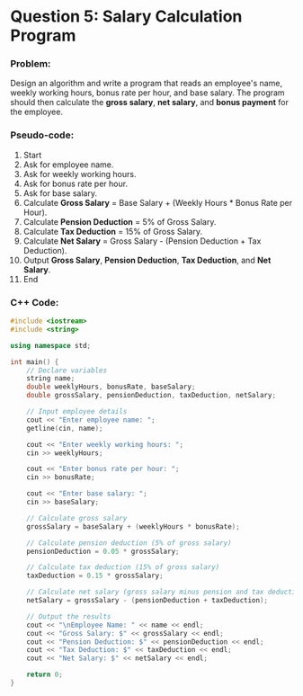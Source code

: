 # Question 5: Salary Calculation Program

### Problem:
Design an algorithm and write a program that reads an employee's name, weekly working hours, bonus rate per hour, and base salary. The program should then calculate the **gross salary**, **net salary**, and **bonus payment** for the employee.

### Pseudo-code:

1. Start
2. Ask for employee name.
3. Ask for weekly working hours.
4. Ask for bonus rate per hour.
5. Ask for base salary.
6. Calculate **Gross Salary** = Base Salary + (Weekly Hours * Bonus Rate per Hour).
7. Calculate **Pension Deduction** = 5% of Gross Salary.
8. Calculate **Tax Deduction** = 15% of Gross Salary.
9. Calculate **Net Salary** = Gross Salary - (Pension Deduction + Tax Deduction).
10. Output **Gross Salary**, **Pension Deduction**, **Tax Deduction**, and **Net Salary**.
11. End

### C++ Code:
```cpp
#include <iostream>
#include <string>

using namespace std;

int main() {
    // Declare variables
    string name;
    double weeklyHours, bonusRate, baseSalary;
    double grossSalary, pensionDeduction, taxDeduction, netSalary;

    // Input employee details
    cout << "Enter employee name: ";
    getline(cin, name);

    cout << "Enter weekly working hours: ";
    cin >> weeklyHours;

    cout << "Enter bonus rate per hour: ";
    cin >> bonusRate;

    cout << "Enter base salary: ";
    cin >> baseSalary;

    // Calculate gross salary
    grossSalary = baseSalary + (weeklyHours * bonusRate);

    // Calculate pension deduction (5% of gross salary)
    pensionDeduction = 0.05 * grossSalary;

    // Calculate tax deduction (15% of gross salary)
    taxDeduction = 0.15 * grossSalary;

    // Calculate net salary (gross salary minus pension and tax deductions)
    netSalary = grossSalary - (pensionDeduction + taxDeduction);

    // Output the results
    cout << "\nEmployee Name: " << name << endl;
    cout << "Gross Salary: $" << grossSalary << endl;
    cout << "Pension Deduction: $" << pensionDeduction << endl;
    cout << "Tax Deduction: $" << taxDeduction << endl;
    cout << "Net Salary: $" << netSalary << endl;

    return 0;
}
